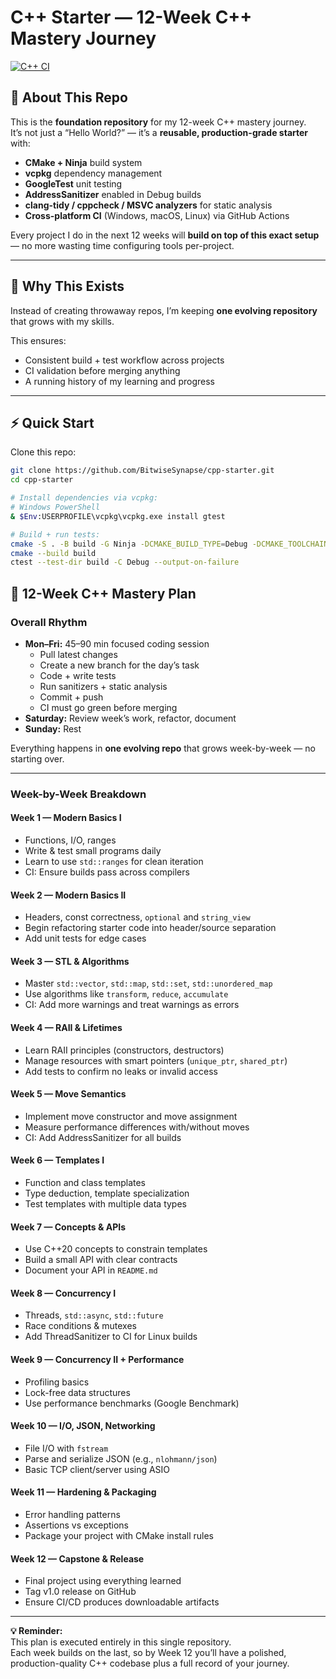 # C++ Starter — 12-Week C++ Mastery Journey

[![C++ CI](https://github.com/BitwiseSynapse/cpp-starter/actions/workflows/build.yml/badge.svg)](https://github.com/BitwiseSynapse/cpp-starter/actions/workflows/build.yml)

## 📌 About This Repo
This is the **foundation repository** for my 12-week C++ mastery journey.  
It’s not just a “Hello World?” — it’s a **reusable, production-grade starter** with:

- **CMake + Ninja** build system  
- **vcpkg** dependency management  
- **GoogleTest** unit testing  
- **AddressSanitizer** enabled in Debug builds  
- **clang-tidy / cppcheck / MSVC analyzers** for static analysis  
- **Cross-platform CI** (Windows, macOS, Linux) via GitHub Actions  

Every project I do in the next 12 weeks will **build on top of this exact setup** — no more wasting time configuring tools per-project.

---

## 🎯 Why This Exists
Instead of creating throwaway repos, I’m keeping **one evolving repository** that grows with my skills.  

This ensures:  
- Consistent build + test workflow across projects  
- CI validation before merging anything  
- A running history of my learning and progress  

---

## ⚡ Quick Start  
Clone this repo:  
```bash
git clone https://github.com/BitwiseSynapse/cpp-starter.git
cd cpp-starter

# Install dependencies via vcpkg:
# Windows PowerShell
& $Env:USERPROFILE\vcpkg\vcpkg.exe install gtest

# Build + run tests:
cmake -S . -B build -G Ninja -DCMAKE_BUILD_TYPE=Debug -DCMAKE_TOOLCHAIN_FILE=$Env:USERPROFILE\vcpkg\scripts\buildsystems\vcpkg.cmake
cmake --build build
ctest --test-dir build -C Debug --output-on-failure
```

## 📅 12-Week C++ Mastery Plan
### Overall Rhythm
- **Mon–Fri:** 45–90 min focused coding session
  - Pull latest changes
  - Create a new branch for the day’s task
  - Code + write tests
  - Run sanitizers + static analysis
  - Commit + push
  - CI must go green before merging
- **Saturday:** Review week’s work, refactor, document
- **Sunday:** Rest

Everything happens in **one evolving repo** that grows week-by-week — no starting over.

---

### Week-by-Week Breakdown

#### **Week 1 — Modern Basics I**
- Functions, I/O, ranges
- Write & test small programs daily
- Learn to use `std::ranges` for clean iteration
- CI: Ensure builds pass across compilers

#### **Week 2 — Modern Basics II**
- Headers, const correctness, `optional` and `string_view`
- Begin refactoring starter code into header/source separation
- Add unit tests for edge cases

#### **Week 3 — STL & Algorithms**
- Master `std::vector`, `std::map`, `std::set`, `std::unordered_map`
- Use algorithms like `transform`, `reduce`, `accumulate`
- CI: Add more warnings and treat warnings as errors

#### **Week 4 — RAII & Lifetimes**
- Learn RAII principles (constructors, destructors)
- Manage resources with smart pointers (`unique_ptr`, `shared_ptr`)
- Add tests to confirm no leaks or invalid access

#### **Week 5 — Move Semantics**
- Implement move constructor and move assignment
- Measure performance differences with/without moves
- CI: Add AddressSanitizer for all builds

#### **Week 6 — Templates I**
- Function and class templates
- Type deduction, template specialization
- Test templates with multiple data types

#### **Week 7 — Concepts & APIs**
- Use C++20 concepts to constrain templates
- Build a small API with clear contracts
- Document your API in `README.md`

#### **Week 8 — Concurrency I**
- Threads, `std::async`, `std::future`
- Race conditions & mutexes
- Add ThreadSanitizer to CI for Linux builds

#### **Week 9 — Concurrency II + Performance**
- Profiling basics
- Lock-free data structures
- Use performance benchmarks (Google Benchmark)

#### **Week 10 — I/O, JSON, Networking**
- File I/O with `fstream`
- Parse and serialize JSON (e.g., `nlohmann/json`)
- Basic TCP client/server using ASIO

#### **Week 11 — Hardening & Packaging**
- Error handling patterns
- Assertions vs exceptions
- Package your project with CMake install rules

#### **Week 12 — Capstone & Release**
- Final project using everything learned
- Tag v1.0 release on GitHub
- Ensure CI/CD produces downloadable artifacts

---

**💡 Reminder:**  
This plan is executed entirely in this single repository.  
Each week builds on the last, so by Week 12 you’ll have a polished, production-quality C++ codebase plus a full record of your journey.
